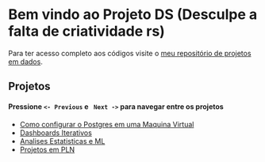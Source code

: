 # Bem vindo ao Projeto DS (Desculpe a falta de criatividade rs)

Para ter acesso completo aos códigos visite o [meu repositório de projetos em dados](https://github.com/carolbalbs/data-science).

## Projetos

#### Pressione `<- Previous` e ` Next ->` para navegar entre os projetos  

* [Como configurar o Postgres em uma Maquina Virtual](https://carolbalbs.github.io/data-science/vm-config/req-install/)
* [Dashboards Iterativos](https://carolbalbs.github.io/data-science/proj-dash)
* [Analises Estatisticas e ML](https://carolbalbs.github.io/data-science/proj-reg)
* [Projetos em PLN](https://carolbalbs.github.io/data-science/proj-pln)
